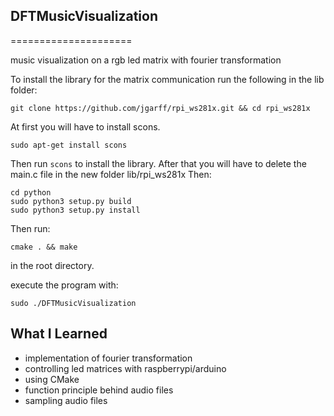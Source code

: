 ## DFTMusicVisualization
=====================

music visualization on a rgb led matrix with fourier transformation


To install the library for the matrix communication run the following in the lib folder:
```
git clone https://github.com/jgarff/rpi_ws281x.git && cd rpi_ws281x
```
At first you will have to install scons.
```
sudo apt-get install scons
```
Then run `scons` to install the library.
After that you will have to delete the main.c file in the new folder lib/rpi_ws281x
Then:
```
cd python
sudo python3 setup.py build
sudo python3 setup.py install
```


Then run:
```
cmake . && make
```
in the root directory.


execute the program with:
```
sudo ./DFTMusicVisualization
```


## What I Learned

* implementation of fourier transformation
* controlling led matrices with raspberrypi/arduino
* using CMake
* function principle behind audio files
* sampling audio files
